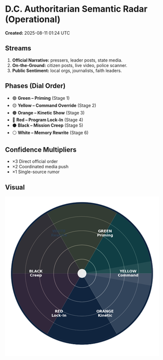 # D.C. Authoritarian Semantic Radar (Operational)
**Created:** 2025-08-11 01:24 UTC

## Streams
1. **Official Narrative:** pressers, leader posts, state media.  
2. **On‑the‑Ground:** citizen posts, live video, police scanner.  
3. **Public Sentiment:** local orgs, journalists, faith leaders.

## Phases (Dial Order)
- 🟢 **Green – Priming** (Stage 1)  
- 🟡 **Yellow – Command Override** (Stage 2)  
- 🟠 **Orange – Kinetic Show** (Stage 3)  
- 🔴 **Red – Program Lock‑In** (Stage 4)  
- ⚫ **Black – Mission Creep** (Stage 5)  
- ⚪ **White – Memory Rewrite** (Stage 6)

## Confidence Multipliers
- ×3 Direct official order  
- ×2 Coordinated media push  
- ×1 Single-source rumor

## Visual
![Semantic Radar](semantic_radar_dc.png)
